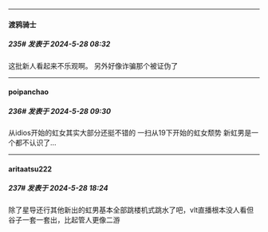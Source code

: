 ﻿
*****

####  渡鸦骑士  
##### 235#       发表于 2024-5-28 08:32

这批新人看起来不乐观啊。
另外好像诈骗那个被证伪了


*****

####  poipanchao  
##### 236#       发表于 2024-5-28 09:30

从idios开始的虹女其实大部分还挺不错的
一扫从19下开始的虹女颓势
新虹男是一个都不认识了…


*****

####  aritaatsu222  
##### 237#       发表于 2024-5-28 18:24

除了星导还行其他新出的虹男基本全部跳楼机式跳水了吧，vlt直播根本没人看但谷子一套一套出，比起管人更像二游

